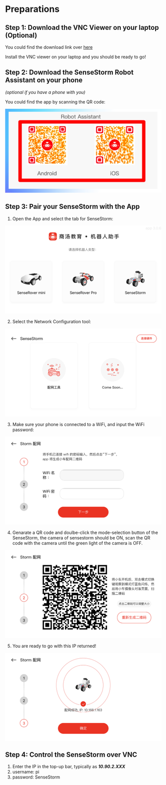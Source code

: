 
# Preparations

## Step 1: Download the VNC Viewer on your laptop (Optional)
You could find the download link over [here](https://www.realvnc.com/en/connect/download/viewer/windows/)

Install the VNC viewer on your laptop and you should be ready to go!

## Step 2: Download the SenseStorm Robot Assistant on your phone 
_(optional if you have a phone with you)_

You could find the app by scanning the QR code:

![QR code](./support/vnc.png)

## Step 3: Pair your SenseStorm with the App
1. Open the App and select the tab for SenseStorm:

![step 1](./support/app1.png)

2. Select the Network Configuration tool:

![step 2](./support/app2.png)

3. Make sure your phone is connected to a WiFi, and input the WiFi password:

![step 3](./support/app3.png)

4. Genarate a QR code and doulbe-click the mode-selection button of the SenseStorm, the camera of sensestorm should be ON, scan the QR code with the camera until the green light of the camera is OFF.

![step 4](./support/app4.png)

5. You are ready to go with this IP returned!

![step 5](./support/app5.png)

## Step 4: Control the SenseStorm over VNC
1. Enter the IP in the top-up bar, typically as ***10.90.2.XXX***
2. username: pi
3. password: SenseStorm
